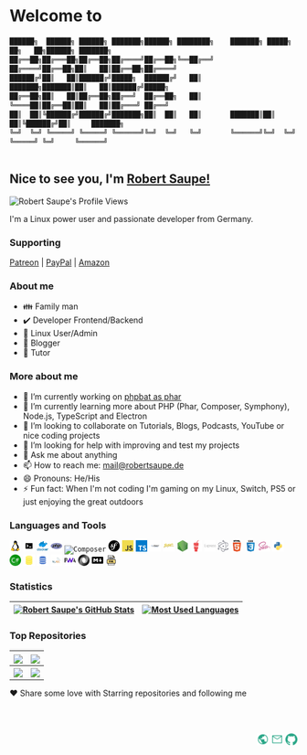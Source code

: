 # Welcome to

```text
██████╗  ██████╗ ██████╗ ███████╗██████╗ ████████╗    ███████╗ █████╗ ██╗   ██╗██████╗ ███████╗
██╔══██╗██╔═══██╗██╔══██╗██╔════╝██╔══██╗╚══██╔══╝    ██╔════╝██╔══██╗██║   ██║██╔══██╗██╔════╝
██████╔╝██║   ██║██████╔╝█████╗  ██████╔╝   ██║       ███████╗███████║██║   ██║██████╔╝█████╗  
██╔══██╗██║   ██║██╔══██╗██╔══╝  ██╔══██╗   ██║       ╚════██║██╔══██║██║   ██║██╔═══╝ ██╔══╝  
██║  ██║╚██████╔╝██████╔╝███████╗██║  ██║   ██║       ███████║██║  ██║╚██████╔╝██║     ███████╗
╚═╝  ╚═╝ ╚═════╝ ╚═════╝ ╚══════╝╚═╝  ╚═╝   ╚═╝       ╚══════╝╚═╝  ╚═╝ ╚═════╝ ╚═╝     ╚══════╝
                                                                                               
```

## Nice to see you, I'm [Robert Saupe!](https://robertsaupe.de)

<p align="left"><img src="https://komarev.com/ghpvc/?username=robertsaupe&label=Views&color=brightgreen&style=for-the-badge" alt="Robert Saupe's Profile Views" /></p>

I'm a Linux power user and passionate developer from Germany.

### Supporting

[Patreon](https://www.patreon.com/robertsaupe) |
[PayPal](https://www.paypal.com/donate?hosted_button_id=SQMRNY8YVPCZQ) |
[Amazon](https://www.amazon.de/ref=as_li_ss_tl?ie=UTF8&linkCode=ll2&tag=robertsaupe-21&linkId=b79bc86cee906816af515980cb1db95e&language=de_DE)

### About me

- :family: Family man
- :heavy_check_mark: Developer Frontend/Backend
- :penguin: Linux User/Admin
- :page_facing_up: Blogger
- :information_desk_person: Tutor

### More about me

- 🔭 I’m currently working on [phpbat as phar](https://github.com/robertsaupe/phpbat/tree/phar)
- 🌱 I’m currently learning more about PHP (Phar, Composer, Symphony), Node.js, TypeScript and Electron
- 👯 I’m looking to collaborate on Tutorials, Blogs, Podcasts, YouTube or nice coding projects
- 🤔 I’m looking for help with improving and test my projects
- 💬 Ask me about anything
- 📫 How to reach me: mail@robertsaupe.de
- 😄 Pronouns: He/His
- ⚡ Fun fact: When I'm not coding I'm gaming on my Linux, Switch, PS5 or just enjoying the great outdoors

### Languages and Tools

<code><img height="20" src="https://raw.githubusercontent.com/github/explore/80688e429a7d4ef2fca1e82350fe8e3517d3494d/topics/linux/linux.png" alt="Linux" title="Linux"></code>
<code><img height="20" src="https://raw.githubusercontent.com/github/explore/aca0b3b69ca680013b925338b0cc428190aa42dc/topics/cli/cli.png" alt="CLI" title="CLI"></code>
<code><img height="20" src="https://raw.githubusercontent.com/github/explore/80688e429a7d4ef2fca1e82350fe8e3517d3494d/topics/docker/docker.png" alt="Docker" title="Docker"></code>
<code><img height="20" src="https://raw.githubusercontent.com/github/explore/ccc16358ac4530c6a69b1b80c7223cd2744dea83/topics/php/php.png" alt="PHP" title="PHP"></code>
<code><img height="20" src="https://avatars.githubusercontent.com/u/837015?s=200&v=4" alt="Composer" title="Composer"></code>
<code><img height="20" src="https://raw.githubusercontent.com/github/explore/d0c5a5e31e1776ad62379ef5f6b703bcf107d3a3/topics/symfony/symfony.png" alt="PHP" title="Symfony"></code>
<code><img height="20" src="https://raw.githubusercontent.com/github/explore/80688e429a7d4ef2fca1e82350fe8e3517d3494d/topics/javascript/javascript.png" alt="Javascript" title="Javascript"></code>
<code><img height="20" src="https://raw.githubusercontent.com/github/explore/80688e429a7d4ef2fca1e82350fe8e3517d3494d/topics/typescript/typescript.png" alt="Typescript" title="Typescript"></code>
<code><img height="20" src="https://raw.githubusercontent.com/github/explore/80688e429a7d4ef2fca1e82350fe8e3517d3494d/topics/jquery/jquery.png" alt="jQuery" title="jQuery"></code>
<code><img height="20" src="https://raw.githubusercontent.com/github/explore/cb39e2385dfcec8a661d01bfacff6b1e33bbaa9d/topics/babel/babel.png" alt="Babel" title="Babel"></code>
<code><img height="20" src="https://raw.githubusercontent.com/github/explore/80688e429a7d4ef2fca1e82350fe8e3517d3494d/topics/nodejs/nodejs.png" alt="Node.js" title="Node.js"></code>
<code><img height="20" src="https://raw.githubusercontent.com/github/explore/80688e429a7d4ef2fca1e82350fe8e3517d3494d/topics/gulp/gulp.png" alt="Gulp" title="Gulp"></code>
<code><img height="20" src="https://raw.githubusercontent.com/github/explore/80688e429a7d4ef2fca1e82350fe8e3517d3494d/topics/express/express.png" alt="Express" title="Express"></code>
<code><img height="20" src="https://raw.githubusercontent.com/github/explore/80688e429a7d4ef2fca1e82350fe8e3517d3494d/topics/electron/electron.png" alt="Electron" title="Electron"></code>
<code><img height="20" src="https://raw.githubusercontent.com/github/explore/80688e429a7d4ef2fca1e82350fe8e3517d3494d/topics/html/html.png" alt="HTML" title="HTML"></code>
<code><img height="20" src="https://raw.githubusercontent.com/github/explore/80688e429a7d4ef2fca1e82350fe8e3517d3494d/topics/css/css.png" alt="CSS" title="CSS"></code>
<code><img height="20" src="https://raw.githubusercontent.com/github/explore/80688e429a7d4ef2fca1e82350fe8e3517d3494d/topics/sass/sass.png" alt="SASS" title="SASS"></code>
<code><img height="20" src="https://raw.githubusercontent.com/github/explore/80688e429a7d4ef2fca1e82350fe8e3517d3494d/topics/python/python.png" alt="Python" title="Python"></code>
<code><img height="20" src="https://raw.githubusercontent.com/github/explore/80688e429a7d4ef2fca1e82350fe8e3517d3494d/topics/csharp/csharp.png" alt="C#" title="C#"></code>
<code><img height="20" src="https://raw.githubusercontent.com/github/explore/13295c57999765ac9ffa3281942a72ab08b79de2/topics/database/database.png" alt="Database" title="Database"></code>
<code><img height="20" src="https://raw.githubusercontent.com/github/explore/80688e429a7d4ef2fca1e82350fe8e3517d3494d/topics/sql/sql.png" alt="SQL" title="SQL"></code>
<code><img height="20" src="https://raw.githubusercontent.com/github/explore/80688e429a7d4ef2fca1e82350fe8e3517d3494d/topics/mysql/mysql.png" alt="MySQL" title="MySQL"></code>
<code><img height="20" src="https://raw.githubusercontent.com/github/explore/80688e429a7d4ef2fca1e82350fe8e3517d3494d/topics/pwa/pwa.png" alt="PWA" title="PWA"></code>
<code><img height="20" src="https://raw.githubusercontent.com/github/explore/80688e429a7d4ef2fca1e82350fe8e3517d3494d/topics/json/json.png" alt="JSON" title="JSON"></code>
<code><img height="20" src="https://raw.githubusercontent.com/github/explore/80688e429a7d4ef2fca1e82350fe8e3517d3494d/topics/markdown/markdown.png" alt="Markdown" title="Markdown"></code>
<code><img height="20" src="https://raw.githubusercontent.com/github/explore/05a6f4c574a32b6b2f04c2e589f6c82d9df46a5d/topics/xml/xml.png" alt="XML" title="XML"></code>

### Statistics

| <a href="https://github.com/robertsaupe"><img align="center" src="https://github-readme-stats.vercel.app/api?username=robertsaupe&show_icons=true&include_all_commits=true&theme=gotham&hide_border=true" alt="Robert Saupe's GitHub Stats" title="Robert Saupe's GitHub Stats" /></a> | <a href="https://github.com/robertsaupe"><img align="center" src="https://github-readme-stats.vercel.app/api/top-langs/?username=robertsaupe&layout=compact&theme=gotham&hide_border=true&langs_count=10" alt="Most Used Languages" title="Most Used Languages" /></a> |
| ------------- | ------------- |

### Top Repositories

<!-- | <a href="https://github.com/robertsaupe/phpbat"><img align="center" src="https://github-readme-stats.vercel.app/api/pin/?username=robertsaupe&repo=phpbat&theme=gotham&hide_border=true" /></a> | <a href="https://github.com/robertsaupe/docker-compose-lamp"><img align="center" src="https://github-readme-stats.vercel.app/api/pin/?username=robertsaupe&repo=docker-compose-lamp&theme=gotham&hide_border=true" /></a> |
| ------------- | ------------- |

| <a href="https://github.com/robertsaupe/node-webdev-basic"><img align="center" src="https://github-readme-stats.vercel.app/api/pin/?username=robertsaupe&repo=node-webdev-basic&theme=gotham&hide_border=true" /></a> | <a href="https://github.com/robertsaupe/node-screenshots"><img align="center" src="https://github-readme-stats.vercel.app/api/pin/?username=robertsaupe&repo=node-screenshots&theme=gotham&hide_border=true" /></a> |
| ------------- | ------------- | -->

| <a href="https://github.com/robertsaupe/phpbat"><img align="center" src="https://github-readme-stats.vercel.app/api/pin/?username=robertsaupe&repo=phpbat&theme=gotham&hide_border=true" /></a> | <a href="https://github.com/robertsaupe/docker-compose-lamp"><img align="center" src="https://github-readme-stats.vercel.app/api/pin/?username=robertsaupe&repo=docker-compose-lamp&theme=gotham&hide_border=true" /></a> |
| ------------- | ------------- |
| <a href="https://github.com/robertsaupe/node-webdev-basic"><img align="center" src="https://github-readme-stats.vercel.app/api/pin/?username=robertsaupe&repo=node-webdev-basic&theme=gotham&hide_border=true" /></a> | <a href="https://github.com/robertsaupe/node-screenshots"><img align="center" src="https://github-readme-stats.vercel.app/api/pin/?username=robertsaupe&repo=node-screenshots&theme=gotham&hide_border=true" /></a> |

:heart: Share some love with Starring repositories and following me

<br />
<br />

<p align="right">
<a href="https://robertsaupe.de"><img alt="Robert Saupe | Homepage" title="Robert Saupe | Homepage" width="21px" src="https://raw.githubusercontent.com/robertsaupe/robertsaupe/master/assets/material-design-icons/public_custom.svg" /></a>
<a href="mailto:mail@robertsaupe.de"><img alt="Robert Saupe | Mail" title="Robert Saupe | Mail" width="21px" src="https://raw.githubusercontent.com/robertsaupe/robertsaupe/master/assets/material-design-icons/mail_custom.svg" /></a>
<a href="https://github.com/robertsaupe"><img alt="Robert Saupe | GitHub" title="Robert Saupe | GitHub" width="21px" src="https://raw.githubusercontent.com/robertsaupe/robertsaupe/master/assets/github_custom.svg" /></a>
</p>

